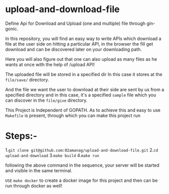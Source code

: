 # upload-and-download-file
Define Api for Download and Upload (one and multiple) file through gin-gonic.

In this repository, you will find an easy way to write APIs which download a file at the user side on hitting a particular API, in the browser the fill get download and can be discovered later on your downloading path.

Here you will also figure out that one can also upload as many files as he wants at once with the help of /upload API!

The uploaded file will be stored in a specified dir In this case it stores at the `file/save/` directory.

And the file we want the user to download at their side are sent by us from a specified directory and in this case, it's a specified `sample` file which you can discover in the `file/give` directory.

This Project is Independent of GOPATH. As to achieve this and easy to use `Makefile` is present, through which you can make this project run 

# Steps:-
1.`git clone git@github.com:02amanag/upload-and-download-file.git`
2.`cd upload-and-download`
3.`make build`
4.`make run`

following the above command in the sequence, your server will be started and visible in the same terminal.

`USE` 
    `make docker`
    to create a docker image for this project and then can be run through docker as well!
